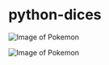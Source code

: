 # python-dices

![Image of Pokemon](https://imgur.com/d3V3f2a)

![Image of Pokemon](https://imgur.com/pHnrRWA)

